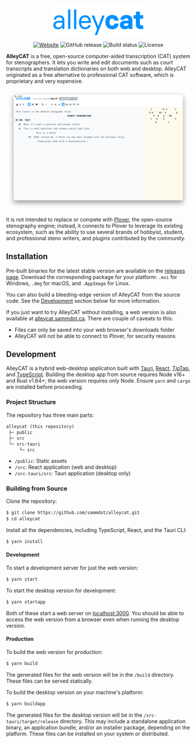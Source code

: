 <p align="center"><img alt="AlleyCAT" src="/images/logo.png"></p>

<p align="center">
<a href="https://alleycat.sammdot.ca"><img src="https://img.shields.io/website?url=https%3A%2F%2Falleycat.sammdot.ca" alt="Website"></a>
<img src="https://img.shields.io/github/v/release/sammdot/alleycat" alt="GitHub release">
<img src="https://img.shields.io/github/workflow/status/sammdot/alleycat/build" alt="Build status">
<img src="https://img.shields.io/github/license/sammdot/alleycat" alt="License">
</p>

**AlleyCAT** is a free, open-source computer-aided transcription (CAT) system for stenographers. It lets you write and edit documents such as court transcripts and translation dictionaries on both web and desktop. AlleyCAT originated as a free alternative to professional CAT software, which is proprietary and very expensive.

![Screenshot of AlleyCAT running on macOS](/images/screenshot.png)

It is not intended to replace or compete with [Plover](https://github.com/openstenoproject/plover), the open-source stenography engine; instead, it connects to Plover to leverage its existing ecosystem, such as the ability to use several brands of hobbyist, student, and professional steno writers, and plugins contributed by the community.

## Installation

Pre-built binaries for the latest stable version are available on the [releases page](https://github.com/sammdot/alleycat/releases/latest). Download the corresponding package for your platform: `.msi` for Windows, `.dmg` for macOS, and `.AppImage` for Linux.

You can also build a bleeding-edge version of AlleyCAT from the source code. See the [Development](#development) section below for more information.

If you just want to try AlleyCAT without installing, a web version is also available at [alleycat.sammdot.ca](https://alleycat.sammdot.ca). There are couple of caveats to this:

- Files can only be saved into your web browser's downloads folder
- AlleyCAT will not be able to connect to Plover, for security reasons

## Development

AlleyCAT is a hybrid web-desktop application built with [Tauri](https://tauri.app), [React](https://reactjs.org), [TipTap](https://tiptap.dev), and [TypeScript](https://www.typescriptlang.org). Building the desktop app from source requires Node v16+ and Rust v1.64+; the web version requires only Node. Ensure `yarn` and `cargo` are installed before proceeding.

### Project Structure

The repository has three main parts:

```
alleycat (this repository)
 ├─ public
 ├─ src
 └─ src-tauri
     └─ src
```

- `/public`: Static assets
- `/src`: React application (web and desktop)
- `/src-tauri/src`: Tauri application (desktop only)

### Building from Source

Clone the repository:

```bash
$ git clone https://github.com/sammdot/alleycat.git
$ cd alleycat
```

Install all the dependencies, including TypeScript, React, and the Tauri CLI:

```bash
$ yarn install
```

#### Development

To start a development server for just the web version:

```bash
$ yarn start
```

To start the desktop version for development:

```bash
$ yarn startapp
```

Both of these start a web server on [localhost:3000](http://localhost:3000). You should be able to access the web version from a browser even when running the desktop version.

#### Production

To build the web version for production:

```bash
$ yarn build
```

The generated files for the web version will be in the `/build` directory. These files can be served statically.

To build the desktop version on your machine's platform:

```bash
$ yarn buildapp
```

The generated files for the desktop version will be in the `/src-tauri/target/release` directory. This may include a standalone application binary, an application bundle, and/or an installer package, depending on the platform. These files can be installed on your system or distributed.
